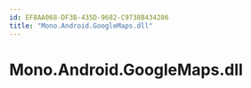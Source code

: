 ```yaml
---
id: EF8AA068-DF3B-435D-9682-C9738B434286
title: "Mono.Android.GoogleMaps.dll"
---
```


# Mono.Android.GoogleMaps.dll
